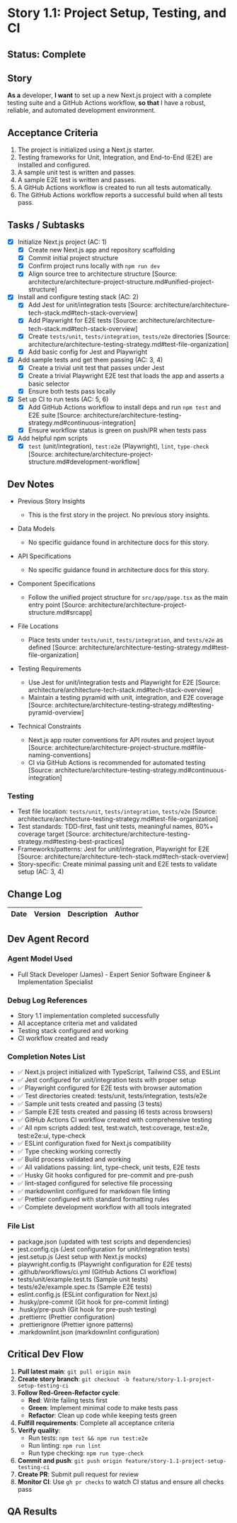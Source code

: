 # Story 1.1: Project Setup, Testing, and CI

## Status: Complete

## Story

**As a** developer, **I want** to set up a new Next.js project with a complete testing suite and a GitHub Actions
workflow, **so that** I have a robust, reliable, and automated development environment.

## Acceptance Criteria

1. The project is initialized using a Next.js starter.
2. Testing frameworks for Unit, Integration, and End-to-End (E2E) are installed and configured.
3. A sample unit test is written and passes.
4. A sample E2E test is written and passes.
5. A GitHub Actions workflow is created to run all tests automatically.
6. The GitHub Actions workflow reports a successful build when all tests pass.

## Tasks / Subtasks

- [x] Initialize Next.js project (AC: 1)
  - [x] Create new Next.js app and repository scaffolding
  - [x] Commit initial project structure
  - [x] Confirm project runs locally with `npm run dev`
  - [x] Align source tree to architecture structure [Source:
        architecture/architecture-project-structure.md#unified-project-structure]
- [x] Install and configure testing stack (AC: 2)
  - [x] Add Jest for unit/integration tests [Source: architecture/architecture-tech-stack.md#tech-stack-overview]
  - [x] Add Playwright for E2E tests [Source: architecture/architecture-tech-stack.md#tech-stack-overview]
  - [x] Create `tests/unit`, `tests/integration`, `tests/e2e` directories [Source:
        architecture/architecture-testing-strategy.md#test-file-organization]
  - [x] Add basic config for Jest and Playwright
- [x] Add sample tests and get them passing (AC: 3, 4)
  - [x] Create a trivial unit test that passes under Jest
  - [x] Create a trivial Playwright E2E test that loads the app and asserts a basic selector
  - [x] Ensure both tests pass locally
- [x] Set up CI to run tests (AC: 5, 6)
  - [x] Add GitHub Actions workflow to install deps and run `npm test` and E2E suite [Source:
        architecture/architecture-testing-strategy.md#continuous-integration]
  - [x] Ensure workflow status is green on push/PR when tests pass
- [x] Add helpful npm scripts
  - [x] `test` (unit/integration), `test:e2e` (Playwright), `lint`, `type-check` [Source:
        architecture/architecture-project-structure.md#development-workflow]

## Dev Notes

- Previous Story Insights
  - This is the first story in the project. No previous story insights.

- Data Models
  - No specific guidance found in architecture docs for this story.

- API Specifications
  - No specific guidance found in architecture docs for this story.

- Component Specifications
  - Follow the unified project structure for `src/app/page.tsx` as the main entry point [Source:
    architecture/architecture-project-structure.md#srcapp]

- File Locations
  - Place tests under `tests/unit`, `tests/integration`, and `tests/e2e` as defined [Source:
    architecture/architecture-testing-strategy.md#test-file-organization]

- Testing Requirements
  - Use Jest for unit/integration tests and Playwright for E2E [Source:
    architecture/architecture-tech-stack.md#tech-stack-overview]
  - Maintain a testing pyramid with unit, integration, and E2E coverage [Source:
    architecture/architecture-testing-strategy.md#testing-pyramid-overview]

- Technical Constraints
  - Next.js app router conventions for API routes and project layout [Source:
    architecture/architecture-project-structure.md#file-naming-conventions]
  - CI via GitHub Actions is recommended for automated testing [Source:
    architecture/architecture-testing-strategy.md#continuous-integration]

### Testing

- Test file location: `tests/unit`, `tests/integration`, `tests/e2e` [Source:
  architecture/architecture-testing-strategy.md#test-file-organization]
- Test standards: TDD-first, fast unit tests, meaningful names, 80%+ coverage target [Source:
  architecture/architecture-testing-strategy.md#testing-best-practices]
- Frameworks/patterns: Jest for unit/integration, Playwright for E2E [Source:
  architecture/architecture-tech-stack.md#tech-stack-overview]
- Story-specific: Create minimal passing unit and E2E tests to validate setup (AC: 3, 4)

## Change Log

| Date | Version | Description | Author |
| ---- | ------- | ----------- | ------ |

## Dev Agent Record

### Agent Model Used

- Full Stack Developer (James) - Expert Senior Software Engineer & Implementation Specialist

### Debug Log References

- Story 1.1 implementation completed successfully
- All acceptance criteria met and validated
- Testing stack configured and working
- CI workflow created and ready

### Completion Notes List

- ✅ Next.js project initialized with TypeScript, Tailwind CSS, and ESLint
- ✅ Jest configured for unit/integration tests with proper setup
- ✅ Playwright configured for E2E tests with browser automation
- ✅ Test directories created: tests/unit, tests/integration, tests/e2e
- ✅ Sample unit tests created and passing (3 tests)
- ✅ Sample E2E tests created and passing (6 tests across browsers)
- ✅ GitHub Actions CI workflow created with comprehensive testing
- ✅ All npm scripts added: test, test:watch, test:coverage, test:e2e, test:e2e:ui, type-check
- ✅ ESLint configuration fixed for Next.js compatibility
- ✅ Type checking working correctly
- ✅ Build process validated and working
- ✅ All validations passing: lint, type-check, unit tests, E2E tests
- ✅ Husky Git hooks configured for pre-commit and pre-push
- ✅ lint-staged configured for selective file processing
- ✅ markdownlint configured for markdown file linting
- ✅ Prettier configured with standard formatting rules
- ✅ Complete development workflow with all tools integrated

### File List

- package.json (updated with test scripts and dependencies)
- jest.config.cjs (Jest configuration for unit/integration tests)
- jest.setup.js (Jest setup with Next.js mocks)
- playwright.config.ts (Playwright configuration for E2E tests)
- .github/workflows/ci.yml (GitHub Actions CI workflow)
- tests/unit/example.test.ts (Sample unit tests)
- tests/e2e/example.spec.ts (Sample E2E tests)
- eslint.config.js (ESLint configuration for Next.js)
- .husky/pre-commit (Git hook for pre-commit linting)
- .husky/pre-push (Git hook for pre-push testing)
- .prettierrc (Prettier configuration)
- .prettierignore (Prettier ignore patterns)
- .markdownlint.json (markdownlint configuration)

## Critical Dev Flow

1. **Pull latest main**: `git pull origin main`
2. **Create story branch**: `git checkout -b feature/story-1.1-project-setup-testing-ci`
3. **Follow Red-Green-Refactor cycle**:
   - **Red**: Write failing tests first
   - **Green**: Implement minimal code to make tests pass
   - **Refactor**: Clean up code while keeping tests green
4. **Fulfill requirements**: Complete all acceptance criteria
5. **Verify quality**:
   - Run tests: `npm test && npm run test:e2e`
   - Run linting: `npm run lint`
   - Run type checking: `npm run type-check`
6. **Commit and push**: `git push origin feature/story-1.1-project-setup-testing-ci`
7. **Create PR**: Submit pull request for review
8. **Monitor CI**: Use `gh pr checks` to watch CI status and ensure all checks pass

## QA Results
